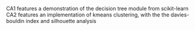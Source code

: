 CA1 features a demonstration of the decision tree module from scikit-learn\
CA2 features an implementation of kmeans clustering, with the the davies-bouldin index and silhouette analysis
